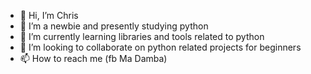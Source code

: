 - 👋 Hi, I’m Chris
- 👀 I’m a newbie and presently studying python 
- 🌱 I’m currently learning libraries and tools related to python
- 💞️ I’m looking to collaborate on python related projects for beginners
- 📫 How to reach me (fb Ma Damba)

<!---
Silver072283 is a ✨ special ✨ repository because its `README.md` (this file) appears on your GitHub profile.
You can click the Preview link to take a look at your changes.
--->
